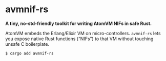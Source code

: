 # avmnif-rs

**A tiny, no-std-friendly toolkit for writing AtomVM NIFs in safe Rust.**

AtomVM embeds the Erlang/Elixir VM on micro-controllers.  `avmnif-rs`
lets you expose native Rust functions (“NIFs”) to that VM without touching
unsafe C boilerplate.

```text
$ cargo add avmnif-rs
